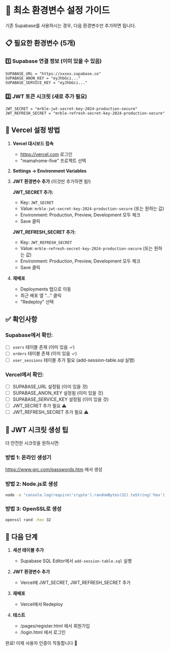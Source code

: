 # 🔧 최소 환경변수 설정 가이드

기존 Supabase를 사용하시는 경우, 다음 환경변수만 추가하면 됩니다.

## 📋 필요한 환경변수 (5개)

### 1️⃣ Supabase 연결 정보 (이미 있을 수 있음)
```
SUPABASE_URL = "https://xxxxx.supabase.co"
SUPABASE_ANON_KEY = "eyJhbGci..."
SUPABASE_SERVICE_KEY = "eyJhbGci..."
```

### 2️⃣ JWT 토큰 시크릿 (새로 추가 필요)
```
JWT_SECRET = "mrble-jwt-secret-key-2024-production-secure"
JWT_REFRESH_SECRET = "mrble-refresh-secret-key-2024-production-secure"
```

## 🚀 Vercel 설정 방법

1. **Vercel 대시보드 접속**
   - https://vercel.com 로그인
   - "mamahome-five" 프로젝트 선택

2. **Settings → Environment Variables**

3. **JWT 환경변수 추가** (이것만 추가하면 됨!)

   **JWT_SECRET 추가:**
   - Key: `JWT_SECRET`
   - Value: `mrble-jwt-secret-key-2024-production-secure` (또는 원하는 값)
   - Environment: Production, Preview, Development 모두 체크
   - Save 클릭

   **JWT_REFRESH_SECRET 추가:**
   - Key: `JWT_REFRESH_SECRET`
   - Value: `mrble-refresh-secret-key-2024-production-secure` (또는 원하는 값)
   - Environment: Production, Preview, Development 모두 체크
   - Save 클릭

4. **재배포**
   - Deployments 탭으로 이동
   - 최근 배포 옆 "..." 클릭
   - "Redeploy" 선택

## ✅ 확인사항

### Supabase에서 확인:
- [ ] `users` 테이블 존재 (이미 있음 ✓)
- [ ] `orders` 테이블 존재 (이미 있음 ✓)
- [ ] `user_sessions` 테이블 추가 필요 (add-session-table.sql 실행)

### Vercel에서 확인:
- [ ] SUPABASE_URL 설정됨 (이미 있을 것)
- [ ] SUPABASE_ANON_KEY 설정됨 (이미 있을 것)
- [ ] SUPABASE_SERVICE_KEY 설정됨 (이미 있을 것)
- [ ] JWT_SECRET 추가 필요 ⚠️
- [ ] JWT_REFRESH_SECRET 추가 필요 ⚠️

## 🔑 JWT 시크릿 생성 팁

더 안전한 시크릿을 원하시면:

### 방법 1: 온라인 생성기
https://www.grc.com/passwords.htm 에서 생성

### 방법 2: Node.js로 생성
```bash
node -e "console.log(require('crypto').randomBytes(32).toString('hex'))"
```

### 방법 3: OpenSSL로 생성
```bash
openssl rand -hex 32
```

## 🎯 다음 단계

1. **세션 테이블 추가**
   - Supabase SQL Editor에서 `add-session-table.sql` 실행

2. **JWT 환경변수 추가**
   - Vercel에 JWT_SECRET, JWT_REFRESH_SECRET 추가

3. **재배포**
   - Vercel에서 Redeploy

4. **테스트**
   - /pages/register.html 에서 회원가입
   - /login.html 에서 로그인

완료! 이제 사용자 인증이 작동합니다 🎉